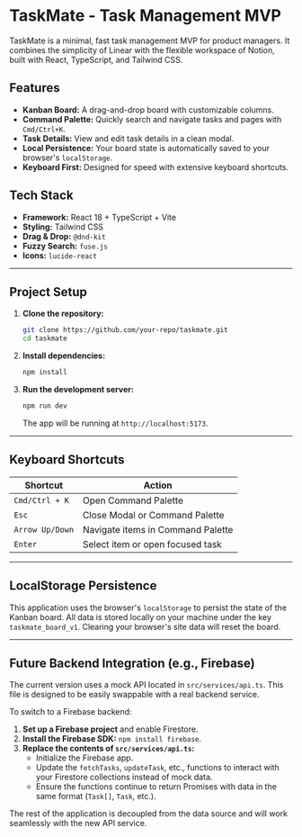 
# TaskMate - Task Management MVP

TaskMate is a minimal, fast task management MVP for product managers. It combines the simplicity of Linear with the flexible workspace of Notion, built with React, TypeScript, and Tailwind CSS.

## Features

-   **Kanban Board:** A drag-and-drop board with customizable columns.
-   **Command Palette:** Quickly search and navigate tasks and pages with `Cmd/Ctrl+K`.
-   **Task Details:** View and edit task details in a clean modal.
-   **Local Persistence:** Your board state is automatically saved to your browser's `localStorage`.
-   **Keyboard First:** Designed for speed with extensive keyboard shortcuts.

## Tech Stack

-   **Framework:** React 18 + TypeScript + Vite
-   **Styling:** Tailwind CSS
-   **Drag & Drop:** `@dnd-kit`
-   **Fuzzy Search:** `fuse.js`
-   **Icons:** `lucide-react`

---

## Project Setup

1.  **Clone the repository:**
    ```bash
    git clone https://github.com/your-repo/taskmate.git
    cd taskmate
    ```

2.  **Install dependencies:**
    ```bash
    npm install
    ```

3.  **Run the development server:**
    ```bash
    npm run dev
    ```
    The app will be running at `http://localhost:5173`.

---

## Keyboard Shortcuts

| Shortcut          | Action                              |
| ----------------- | ----------------------------------- |
| `Cmd/Ctrl + K`    | Open Command Palette                |
| `Esc`             | Close Modal or Command Palette      |
| `Arrow Up/Down`   | Navigate items in Command Palette   |
| `Enter`           | Select item or open focused task    |

---

## LocalStorage Persistence

This application uses the browser's `localStorage` to persist the state of the Kanban board. All data is stored locally on your machine under the key `taskmate_board_v1`. Clearing your browser's site data will reset the board.

---

## Future Backend Integration (e.g., Firebase)

The current version uses a mock API located in `src/services/api.ts`. This file is designed to be easily swappable with a real backend service.

To switch to a Firebase backend:

1.  **Set up a Firebase project** and enable Firestore.
2.  **Install the Firebase SDK:** `npm install firebase`.
3.  **Replace the contents of `src/services/api.ts`:**
    -   Initialize the Firebase app.
    -   Update the `fetchTasks`, `updateTask`, etc., functions to interact with your Firestore collections instead of mock data.
    -   Ensure the functions continue to return Promises with data in the same format (`Task[]`, `Task`, etc.).

The rest of the application is decoupled from the data source and will work seamlessly with the new API service.
